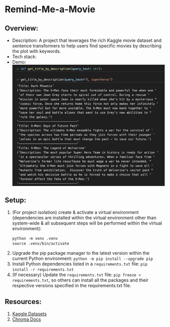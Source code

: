 # Remind-Me-a-Movie

## Overview:

- Description: A project that leverages the rich Kaggle movie dataset and sentence transformers to help users find specific movies by describing the plot with keywords.
- Tech stack:
- Demo:
  ![project demo](images/res_overview.png)

## Setup:

1. (For project isolation) create & activate a virtual environment (dependencies are installed within the virtual environment other than system-wide & all subsequent steps will be performed within the virtual environment):
   ```
   python -m venv .venv
   source .venv/bin/activate
   ```
2. Upgrade the pip package manager to the latest version within the current Python environment: `python -m pip install --upgrade pip`
3. Install Python dependencies listed in a `requirements.txt` file: `pip install -r requirements.txt`
4. (If necessary) Update the `requirements.txt` file: `pip freeze > requirements.txt`, so others can install all the packages and their respective versions specified in the requirements.txt file.

## Resources:

1. [Kaggle Datasets](https://www.kaggle.com/datasets)
2. [Chroma Docs](https://docs.trychroma.com/)
